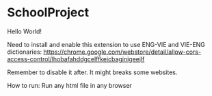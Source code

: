 # SchoolProject
Hello World!

Need to install and enable this extension to use ENG-VIE and VIE-ENG dictionaries:
https://chrome.google.com/webstore/detail/allow-cors-access-control/lhobafahddgcelffkeicbaginigeejlf

Remember to disable it after. It might breaks some websites.

How to run: Run any html file in any browser
